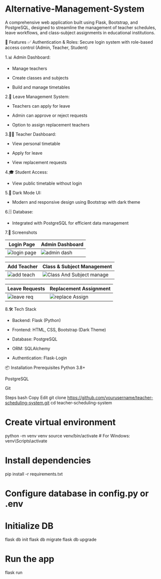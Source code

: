 # Alternative-Management-System 

A comprehensive web application built using Flask, Bootstrap, and PostgreSQL, designed to streamline the management of teacher schedules, leave workflows, and class-subject assignments in educational institutions.

🚀 Features
✅ Authentication & Roles: Secure login system with role-based access control (Admin, Teacher, Student)

1.📊 Admin Dashboard:

  - Manage teachers
                    
  - Create classes and subjects
                    
  - Build and manage timetables

2.📝 Leave Management System:

  - Teachers can apply for leave
                    
  - Admin can approve or reject requests
                    
  - Option to assign replacement teachers

3.👨‍🏫 Teacher Dashboard:

  - View personal timetable
                    
  - Apply for leave
                    
  - View replacement requests
                    

4.🎓 Student Access: 
                    
   - View public timetable without login


5.🌙 Dark Mode UI: 

   - Modern and responsive design using Bootstrap with dark theme


6.🗄️ Database: 

   - Integrated with PostgreSQL for efficient data management

7.📸 Screenshots

| Login Page                           | Admin Dashboard                                     |
| ------------------------------------ | --------------------------------------------------- |
| ![login page](https://github.com/user-attachments/assets/0788d851-a3f0-40fb-902a-fe16badb192d) | ![admin dash](https://github.com/user-attachments/assets/a7eb993b-5f9f-4816-91e6-e70e212199cd) |
 
| Add Teacher                                 | Class & Subject Management                         |
| ------------------------------------------- | -------------------------------------------------- |
| ![add teach](https://github.com/user-attachments/assets/ecbbf72a-8ac8-4bc9-bee6-9c82a1a857ac)| ![Class And Subject manage](https://github.com/user-attachments/assets/a5440824-3c60-4ad3-a181-b3bdd2107ffd)|

| Leave Requests                                  | Replacement Assignment                                |
| ----------------------------------------------- | ----------------------------------------------------- |
| ![leave req](https://github.com/user-attachments/assets/5b1798da-3142-4f36-aff4-9e6ef8749375)| ![replace Assign](https://github.com/user-attachments/assets/67e0d521-b3cf-4fc9-b497-d127c3b860a3)|


8.🛠️ Tech Stack

 - Backend: Flask (Python)

 - Frontend: HTML, CSS, Bootstrap (Dark Theme)

 - Database: PostgreSQL

 - ORM: SQLAlchemy

 - Authentication: Flask-Login

📦 Installation
Prerequisites
Python 3.8+

PostgreSQL

Git

Steps
bash
Copy
Edit
git clone https://github.com/yourusername/teacher-scheduling-system.git
cd teacher-scheduling-system

# Create virtual environment
python -m venv venv
source venv/bin/activate  # For Windows: venv\Scripts\activate

# Install dependencies
pip install -r requirements.txt

# Configure database in config.py or .env

# Initialize DB
flask db init
flask db migrate
flask db upgrade

# Run the app
flask run
